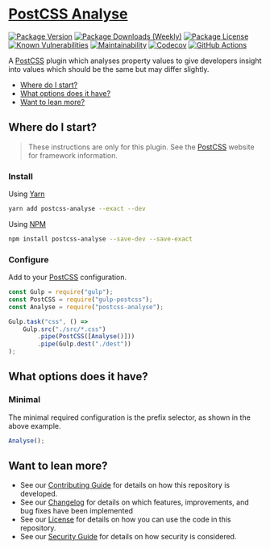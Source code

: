 # [PostCSS Analyse](https://github.com/dbtedman/postcss-analyse)

[![Package Version](https://badgen.net/npm/v/postcss-analyse?label=Latest&style=flat)](https://www.npmjs.com/package/postcss-analyse)
[![Package Downloads (Weekly)](https://badgen.net/npm/dw/postcss-analyse?label=Downloads&style=flat)](https://www.npmjs.com/package/postcss-analyse)
[![Package License](https://badgen.net/npm/license/postcss-analyse?label=License&style=flat)](https://www.npmjs.com/package/postcss-analyse)
[![Known Vulnerabilities](https://snyk.io/test/github/dbtedman/postcss-analyse/badge.svg?style=flat-square)](https://snyk.io/test/github/dbtedman/postcss-analyse)
[![Maintainability](https://api.codeclimate.com/v1/badges/99c374dda535ed9ecdc8/maintainability)](https://codeclimate.com/github/dbtedman/postcss-analyse/maintainability)
[![Codecov](https://codecov.io/gh/dbtedman/postcss-analyse/branch/master/graph/badge.svg)](https://codecov.io/gh/dbtedman/postcss-analyse)
[![GitHub Actions](https://github.com/dbtedman/postcss-analyse/workflows/Test/badge.svg)](https://github.com/dbtedman/postcss-analyse/actions?workflow=Test)

A [PostCSS](https://postcss.org) plugin which analyses property values to give developers insight into values which should be the same but may differ slightly.

-   [Where do I start?](#where-do-i-start)
-   [What options does it have?](#what-options-does-it-have)
-   [Want to lean more?](#want-to-lean-more)

## Where do I start?

> These instructions are only for this plugin. See the [PostCSS](http://postcss.org) website for framework information.

### Install

Using [Yarn](https://yarnpkg.com/en/package/postcss-analyse)

```bash
yarn add postcss-analyse --exact --dev
```

Using [NPM](https://www.npmjs.com/package/postcss-analyse)

```bash
npm install postcss-analyse --save-dev --save-exact
```

### Configure

Add to your [PostCSS](http://postcss.org) configuration.

```javascript
const Gulp = require("gulp");
const PostCSS = require("gulp-postcss");
const Analyse = require("postcss-analyse");

Gulp.task("css", () =>
    Gulp.src("./src/*.css")
        .pipe(PostCSS([Analyse()]))
        .pipe(Gulp.dest("./dest"))
);
```

## What options does it have?

### Minimal

The minimal required configuration is the prefix selector, as shown in the above example.

```javascript
Analyse();
```

## Want to lean more?

-   See our [Contributing Guide](CONTRIBUTING.md) for details on how this repository is developed.
-   See our [Changelog](CHANGELOG.md) for details on which features, improvements, and bug fixes have been implemented
-   See our [License](LICENSE.md) for details on how you can use the code in this repository.
-   See our [Security Guide](SECURITY.md) for details on how security is considered.
